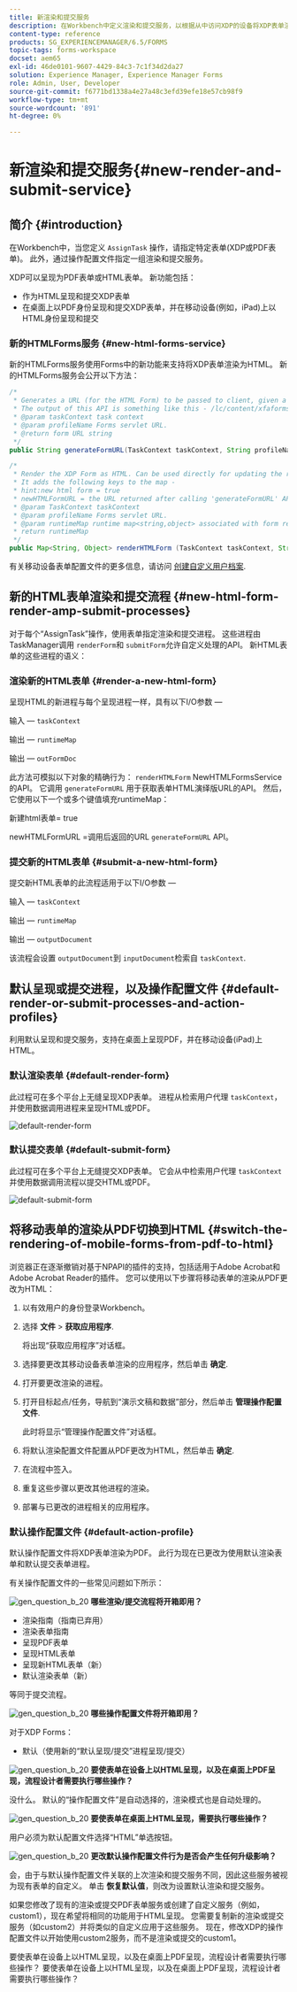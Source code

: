 ```yaml
---
title: 新渲染和提交服务
description: 在Workbench中定义渲染和提交服务，以根据从中访问XDP的设备将XDP表单渲染为HTML或PDF。
content-type: reference
products: SG_EXPERIENCEMANAGER/6.5/FORMS
topic-tags: forms-workspace
docset: aem65
exl-id: 46de0101-9607-4429-84c3-7c1f34d2da27
solution: Experience Manager, Experience Manager Forms
role: Admin, User, Developer
source-git-commit: f6771bd1338a4e27a48c3efd39efe18e57cb98f9
workflow-type: tm+mt
source-wordcount: '891'
ht-degree: 0%

---
```


# 新渲染和提交服务{#new-render-and-submit-service}

## 简介 {#introduction}

在Workbench中，当您定义 `AssignTask` 操作，请指定特定表单(XDP或PDF表单)。 此外，通过操作配置文件指定一组渲染和提交服务。

XDP可以呈现为PDF表单或HTML表单。 新功能包括：

* 作为HTML呈现和提交XDP表单
* 在桌面上以PDF身份呈现和提交XDP表单，并在移动设备(例如，iPad)上以HTML身份呈现和提交

### 新的HTMLForms服务 {#new-html-forms-service}

新的HTMLForms服务使用Forms中的新功能来支持将XDP表单渲染为HTML。 新的HTMLForms服务会公开以下方法：

```java
/*
 * Generates a URL (for the HTML Form) to be passed to client, given a TaskContext.
 * The output of this API is something like this - /lc/content/xfaforms/profiles/default.ws.html?ContentRoot=repository://Applications/MyApplication/MyFolder&template=MyForm.xdp
 * @param taskContext task context
 * @param profileName Forms servlet URL.
 * @return form URL string
 */
public String generateFormURL(TaskContext taskContext, String profileName);

/*
 * Render the XDP Form as HTML. Can be used directly for updating the runtimeMap in render.
 * It adds the following keys to the map -
 * hint:new html form = true
 * newHTMLFormURL = the URL returned after calling 'generateFormURL' API.
 * @param TaskContext taskContext
 * @param profileName Forms servlet URL.
 * @param runtimeMap runtime map<string,object> associated with form rendering.
 * return runtimeMap
 */
public Map<String, Object> renderHTMLForm (TaskContext taskContext, String profileName, Map<String,Object> runtimeMap);
```

有关移动设备表单配置文件的更多信息，请访问 [创建自定义用户档案](/help/forms/using/custom-profile.md).

## 新的HTML表单渲染和提交流程 {#new-html-form-render-amp-submit-processes}

对于每个“AssignTask”操作，使用表单指定渲染和提交进程。 这些进程由TaskManager调用 `renderForm`和 `submitForm`允许自定义处理的API。 新HTML表单的这些进程的语义：

### 渲染新的HTML表单 {#render-a-new-html-form}

呈现HTML的新进程与每个呈现进程一样，具有以下I/O参数 — 

输入 —  `taskContext`

输出 —  `runtimeMap`

输出 —  `outFormDoc`

此方法可模拟以下对象的精确行为： `renderHTMLForm` NewHTMLFormsService的API。 它调用 `generateFormURL` 用于获取表单HTML演绎版URL的API。 然后，它使用以下一个或多个键值填充runtimeMap：

新建html表单= true

newHTMLFormURL =调用后返回的URL `generateFormURL` API。

### 提交新的HTML表单 {#submit-a-new-html-form}

提交新HTML表单的此流程适用于以下I/O参数 — 

输入 —  `taskContext`

输出 —  `runtimeMap`

输出 —  `outputDocument`

该流程会设置 `outputDocument`到 `inputDocument`检索自 `taskContext`.

## 默认呈现或提交进程，以及操作配置文件 {#default-render-or-submit-processes-and-action-profiles}

利用默认呈现和提交服务，支持在桌面上呈现PDF，并在移动设备(iPad)上HTML。

### 默认渲染表单 {#default-render-form}

此过程可在多个平台上无缝呈现XDP表单。 进程从检索用户代理 `taskContext`，并使用数据调用进程来呈现HTML或PDF。

![default-render-form](assets/default-render-form.png)

### 默认提交表单 {#default-submit-form}

此过程可在多个平台上无缝提交XDP表单。 它会从中检索用户代理 `taskContext`并使用数据调用流程以提交HTML或PDF。

![default-submit-form](assets/default-submit-form.png)

## 将移动表单的渲染从PDF切换到HTML {#switch-the-rendering-of-mobile-forms-from-pdf-to-html}

浏览器正在逐渐撤销对基于NPAPI的插件的支持，包括适用于Adobe Acrobat和Adobe Acrobat Reader的插件。 您可以使用以下步骤将移动表单的渲染从PDF更改为HTML：

1. 以有效用户的身份登录Workbench。
1. 选择 **文件** > **获取应用程序**.

   将出现“获取应用程序”对话框。

1. 选择要更改其移动设备表单渲染的应用程序，然后单击 **确定**.
1. 打开要更改渲染的进程。
1. 打开目标起点/任务，导航到“演示文稿和数据”部分，然后单击 **管理操作配置文件**.

   此时将显示“管理操作配置文件”对话框。
1. 将默认渲染配置文件配置从PDF更改为HTML，然后单击 **确定**.
1. 在流程中签入。
1. 重复这些步骤以更改其他进程的渲染。
1. 部署与已更改的进程相关的应用程序。

### 默认操作配置文件 {#default-action-profile}

默认操作配置文件将XDP表单渲染为PDF。 此行为现在已更改为使用默认渲染表单和默认提交表单进程。

有关操作配置文件的一些常见问题如下所示：

![gen_question_b_20](assets/gen_question_b_20.png) **哪些渲染/提交流程将开箱即用？**

* 渲染指南（指南已弃用）
* 渲染表单指南
* 呈现PDF表单
* 呈现HTML表单
* 呈现新HTML表单（新）
* 默认渲染表单（新）

等同于提交流程。

![gen_question_b_20](assets/gen_question_b_20.png) **哪些操作配置文件将开箱即用？**

对于XDP Forms：

* 默认（使用新的“默认呈现/提交”进程呈现/提交）

![gen_question_b_20](assets/gen_question_b_20.png) **要使表单在设备上以HTML呈现，以及在桌面上PDF呈现，流程设计者需要执行哪些操作？**

没什么。 默认的“操作配置文件”是自动选择的，渲染模式也是自动处理的。

![gen_question_b_20](assets/gen_question_b_20.png) **要使表单在桌面上HTML呈现，需要执行哪些操作？**

用户必须为默认配置文件选择“HTML”单选按钮。

![gen_question_b_20](assets/gen_question_b_20.png) **更改默认操作配置文件行为是否会产生任何升级影响？**

会，由于与默认操作配置文件关联的上次渲染和提交服务不同，因此这些服务被视为现有表单的自定义。 单击 **恢复默认值**，则改为设置默认渲染和提交服务。

如果您修改了现有的渲染或提交PDF表单服务或创建了自定义服务（例如，custom1），现在希望将相同的功能用于HTML呈现。 您需要复制新的渲染或提交服务（如custom2）并将类似的自定义应用于这些服务。 现在，修改XDP的操作配置文件以开始使用custom2服务，而不是渲染或提交的custom1。

要使表单在设备上以HTML呈现，以及在桌面上PDF呈现，流程设计者需要执行哪些操作？
要使表单在设备上以HTML呈现，以及在桌面上PDF呈现，流程设计者需要执行哪些操作？
